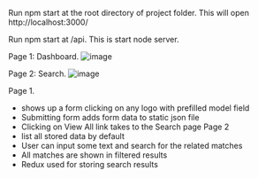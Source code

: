 Run npm start at the root directory of project folder. This will open http://localhost:3000/

Run npm start at /api. This is start node server.

Page 1: Dashboard.
![image](https://github.com/bhuvirathin/automobile_resale/assets/157386128/2d086670-6bfa-42cc-abb6-ae569e9e7064)

Page 2: Search.
![image](https://github.com/bhuvirathin/automobile_resale/assets/157386128/5a63ea53-3ad2-45c6-8bc4-cc6f55dd2a3c)

Page 1. 
* shows up a form clicking on any logo with prefilled model field
* Submitting form adds form data to static json file
* Clicking on View All link takes to the Search page
Page 2
* list all stored data by default
* User can input some text and search for the related matches
* All matches are shown in filtered results
* Redux used for storing search results

